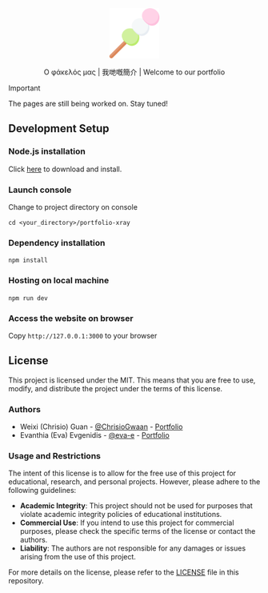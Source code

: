 <div align="center">
  <img width="100" src="public/images/dango.png" alt="Spotube Logo">

<p>Ο φάκελός μας | 我哋嘅簡介 | Welcome to our portfolio</p>

</div>

> [!IMPORTANT]
> The pages are still being worked on. Stay tuned!

## Development Setup

### **Node.js** installation

Click [here](https://nodejs.org/en) to download and install.

### Launch console

Change to project directory on console

```
cd <your_directory>/portfolio-xray
```

### Dependency installation

```
npm install
```

### Hosting on local machine

```
npm run dev
```

### Access the website on browser

Copy `http://127.0.0.1:3000` to your browser

## License

This project is licensed under the MIT. This means that you are free to use, modify, and distribute the project under the terms of this license.

### Authors

- Weixi (Chrisio) Guan - [@ChrisioGwaan](https://github.com/ChrisioGwaan) - [Portfolio](https://portfolio-xray.vercel.app/)
- Evanthia (Eva) Evgenidis - [@eva-e](https://github.com/eva-e) - [Portfolio](https://portfolio-xray-evee.vercel.app/)

### Usage and Restrictions

The intent of this license is to allow for the free use of this project for educational, research, and personal projects. However, please adhere to the following guidelines:
- **Academic Integrity**: This project should not be used for purposes that violate academic integrity policies of educational institutions.
- **Commercial Use**: If you intend to use this project for commercial purposes, please check the specific terms of the license or contact the authors.
- **Liability**: The authors are not responsible for any damages or issues arising from the use of this project.

For more details on the license, please refer to the [LICENSE](/LICENSE) file in this repository.
